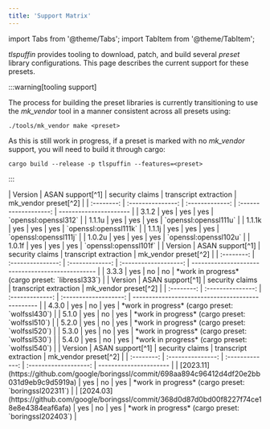 ```yaml
---
title: 'Support Matrix'
---
```


import Tabs from '@theme/Tabs';
import TabItem from '@theme/TabItem';

*tlspuffin* provides tooling to download, patch, and build several *preset* library configurations.
This page describes the current support for these presets.

:::warning[tooling support]

The process for building the preset libraries is currently transitioning to use the *mk_vendor* tool
in a manner consistent across all presets using:
```
./tools/mk_vendor make <preset>
```

As this is still work in progress, if a preset is marked with no *mk_vendor* support, you will need to build it through cargo:
```
cargo build --release -p tlspuffin --features=<preset>
```

:::

<Tabs>

  <TabItem value="openssl" label="OpenSSL" default>
    | Version    | ASAN support[^1]  | security claims | transcript extraction | mk_vendor preset[^2]   |
    | :--------: | :---------------: | :-------------: | :-------------------: | ---------------------- |
    | 3.1.2      | yes               | yes             | yes                   | `openssl:openssl312`   |
    | 1.1.1u     | yes               | yes             | yes                   | `openssl:openssl111u`  |
    | 1.1.1k     | yes               | yes             | yes                   | `openssl:openssl111k`  |
    | 1.1.1j     | yes               | yes             | yes                   | `openssl:openssl111j`  |
    | 1.0.2u     | yes               | yes             | yes                   | `openssl:openssl102u`  |
    | 1.0.1f     | yes               | yes             | yes                   | `openssl:openssl101f`  |
  </TabItem>

  <TabItem value="libressl" label="LibreSSL">
    | Version    | ASAN support[^1]  | security claims | transcript extraction | mk_vendor preset[^2]                             |
    | :--------: | :---------------: | :-------------: | :-------------------: | ------------------------------------------------ |
    | 3.3.3      | yes               | no              | no                    | *work in progress* (cargo preset: `libressl333`) |
  </TabItem>

  <TabItem value="wolfssl" label="wolfSSL">
    | Version    | ASAN support[^1]  | security claims | transcript extraction | mk_vendor preset[^2]                             |
    | :--------: | :---------------: | :-------------: | :-------------------: | ------------------------------------------------ |
    | 4.3.0      | yes               | no              | yes                   | *work in progress* (cargo preset: `wolfssl430`)  |
    | 5.1.0      | yes               | no              | yes                   | *work in progress* (cargo preset: `wolfssl510`)  |
    | 5.2.0      | yes               | no              | yes                   | *work in progress* (cargo preset: `wolfssl520`)  |
    | 5.3.0      | yes               | no              | yes                   | *work in progress* (cargo preset: `wolfssl530`)  |
    | 5.4.0      | yes               | no              | yes                   | *work in progress* (cargo preset: `wolfssl540`)  |
  </TabItem>

  <TabItem value="boringssl" label="BoringSSL">
    | Version    | ASAN support[^1]  | security claims | transcript extraction | mk_vendor preset[^2]   |
    | :--------: | :---------------: | :-------------: | :-------------------: | ---------------------- |
    | [2023.11](https://github.com/google/boringssl/commit/698aa894c96412d4df20e2bb031d9eb9c9d5919a)    | yes               | no              | yes                   | *work in progress* (cargo preset: `boringssl202311`) |
    | [2024.03](https://github.com/google/boringssl/commit/368d0d87d0bd00f8227f74ce18e8e4384eaf6afa)    | yes               | no              | yes                   | *work in progress* (cargo preset: `boringssl202403`) |
  </TabItem>

</Tabs>

[^1]: ASAN is available on platforms where *Clang* has [support for ASAN](https://clang.llvm.org/docs/AddressSanitizer.html#supported-platforms)
[^2]: [*mk_vendor*](./mk_vendor) let you build a preset library independently of *tlspuffin*'s cargo-based build system, by running `./tools/mk_vendor make <preset>`